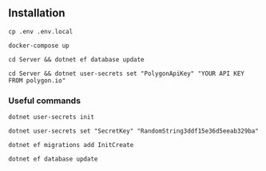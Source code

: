 ## Installation

`cp .env .env.local`

`docker-compose up`

`cd Server && dotnet ef database update`

`cd Server && dotnet user-secrets set "PolygonApiKey" "YOUR API KEY FROM polygon.io"`

### Useful commands

`dotnet user-secrets init`

`dotnet user-secrets set "SecretKey" "RandomString3ddf15e36d5eeab329ba"`

`dotnet ef migrations add InitCreate`

`dotnet ef database update`